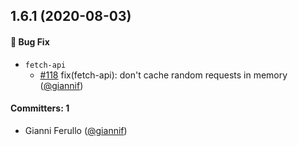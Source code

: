 ## 1.6.1 (2020-08-03)

#### :bug: Bug Fix

-   `fetch-api`
    -   [#118](https://github.com/Giphy/giphy-js/pull/118) fix(fetch-api): don't cache random requests in memory ([@giannif](https://github.com/giannif))

#### Committers: 1

-   Gianni Ferullo ([@giannif](https://github.com/giannif))
